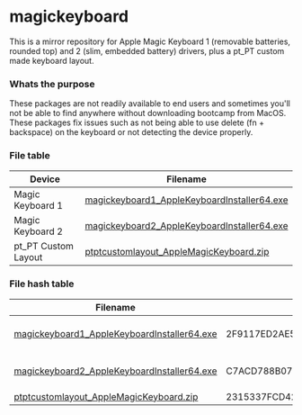 # magickeyboard

This is a mirror repository for Apple Magic Keyboard 1 (removable batteries, rounded top) and 2 (slim, embedded battery) drivers, plus a pt_PT custom made keyboard layout.

### Whats the purpose

These packages are not readily available to end users and sometimes you'll not be able to find anywhere without downloading bootcamp from MacOS. These packages fix issues such as not being able to use delete (fn + backspace) on the keyboard or not detecting the device properly.

### File table

| Device              | Filename                                                     |
| ------------------- | ------------------------------------------------------------ |
| Magic Keyboard 1    | [magickeyboard1_AppleKeyboardInstaller64.exe](https://github.com/eduardomota/magickeyboard/blob/main/magickeyboard1_AppleKeyboardInstaller64.exe?raw=true) |
| Magic Keyboard 2    | [magickeyboard2_AppleKeyboardInstaller64.exe](https://github.com/eduardomota/magickeyboard/blob/main/magickeyboard2_AppleKeyboardInstaller64.exe?raw=true) |
| pt_PT Custom Layout | [ptptcustomlayout_AppleMagicKeyboard.zip](https://github.com/eduardomota/magickeyboard/blob/main/ptptcustomlayout_AppleMagicKeyboard.zip?raw=true) |

### File hash table

| Filename                                                     | Hash                                                         | Signed         |
| ------------------------------------------------------------ | ------------------------------------------------------------ | -------------- |
| [magickeyboard1_AppleKeyboardInstaller64.exe](https://github.com/eduardomota/magickeyboard/blob/main/magickeyboard1_AppleKeyboardInstaller64.exe?raw=true) | 2F9117ED2AE549F21530CECE1717505748B024543411B3DC0B3536326EA56BEC | Yes (by Apple) |
| [magickeyboard2_AppleKeyboardInstaller64.exe](https://github.com/eduardomota/magickeyboard/blob/main/magickeyboard2_AppleKeyboardInstaller64.exe?raw=true) | C7ACD788B0770316AD6A7C1C423ED730FE8B9F01E7E64702A94D7F3D3975CD96 | Yes (by Apple) |
| [ptptcustomlayout_AppleMagicKeyboard.zip](https://github.com/eduardomota/magickeyboard/blob/main/ptptcustomlayout_AppleMagicKeyboard.zip?raw=true) | 2315337FCD42AF06EA847B2DDE9BD4C239B1736D6E599AC529316A08D2831E35 | No             |
